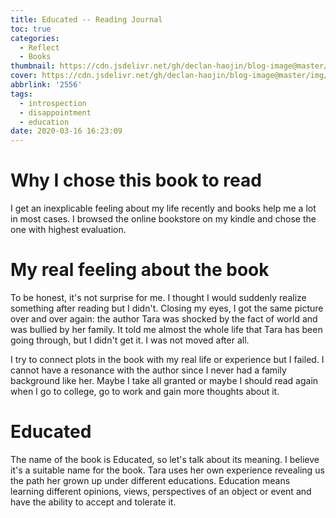 ```yaml
---
title: Educated -- Reading Journal
toc: true
categories:
  - Reflect
  - Books
thumbnail: https://cdn.jsdelivr.net/gh/declan-haojin/blog-image@master/img/1231
cover: https://cdn.jsdelivr.net/gh/declan-haojin/blog-image@master/img/1231
abbrlink: '2556'
tags:
  - introspection
  - disappointment
  - education
date: 2020-03-16 16:23:09
---
```

# Why I chose this book to read

I get an inexplicable feeling about my life recently and books help me a lot in most cases. I browsed the online bookstore on my kindle and chose the one with highest evaluation.

# My real feeling about the book

To be honest, it's not surprise for me. I thought I would suddenly realize something after reading but I didn't. Closing my eyes, I got the same picture over and over again: the author Tara was shocked by the fact of world and was bullied by her family. It told me almost the whole life that Tara has been going through, but I didn't get it. I was not moved after all.

I try to connect plots in the book with my real life or experience but I failed. I cannot have a resonance with the author since I never had a family background like her. Maybe I take all granted or maybe I should read again when I go to college, go to work and gain more thoughts about it.

# Educated

The name of the book is Educated, so let's talk about its meaning. I believe it's a suitable name for the book. Tara uses her own experience revealing us the path her grown up under different educations. Education means learning different opinions, views, perspectives of an object or event and have the ability to accept and tolerate it. 